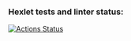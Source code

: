 ### Hexlet tests and linter status:
[![Actions Status](https://github.com/deniskolomoyets/backend-project-lvl1/actions/workflows/hexlet-check.yml/badge.svg)](https://github.com/deniskolomoyets/backend-project-lvl1/actions)